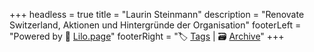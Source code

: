 +++
headless = true
title = "Laurin Steinmann"
description = "Renovate Switzerland, Aktionen und Hintergründe der Organisation"
footerLeft = "Powered by 💜 [Lilo.page](https://www.lilo.page)"
footerRight = "🏷️ [Tags](/tags/) | 🗃️ [Archive](/posts/)"
+++
